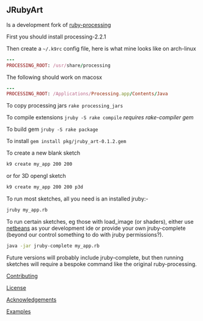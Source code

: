 ## JRubyArt


Is a development fork of [ruby-processing][]

First you should install processing-2.2.1

Then create a `~/.k9rc` config file, here is
what mine looks like on arch-linux

```ruby
---
PROCESSING_ROOT: /usr/share/processing

```
The following should work on macosx

```ruby
---
PROCESSING_ROOT: /Applications/Processing.app/Contents/Java
```

To copy processing jars `rake processing_jars`

To compile extensions `jruby -S rake compile` _requires rake-compiler gem_

To build gem `jruby -S rake package`

To install `gem install pkg/jruby_art-0.1.2.gem`

To create a new blank sketch

```bash
k9 create my_app 200 200
```

or for 3D opengl sketch

```bash
k9 create my_app 200 200 p3d
```

To run most sketches, all you need is an installed jruby:-

```bash
jruby my_app.rb
```

To run certain sketches, eg those with load_image (or shaders), either use [netbeans][] as your development ide or provide your own jruby-complete (beyond our control something to do with jruby permissions?).

```bash
java -jar jruby-complete my_app.rb
```

Future versions will probably include jruby-complete, but then running sketches will require a bespoke command like the original ruby-processing.

[Contributing][]

[License][]

[Acknowledgements][]

[Examples][]


[Acknowledgements]:ACKNOWLEDGEMENTS.md
[Contributing]:CONTRIBUTING.md
[Examples]:examples
[License]:LICENSE.md
[processing]:https://github.com/processing/processing
[ruby-processing]:https://github.com/jashkenas/ruby-processing
[netbeans]:http://learning-ruby-processing.blogspot.co.uk/2014/10/alternative-ruby-processing-implentation.html
